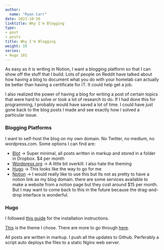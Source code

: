 ```yaml
---
author:
  name: "Ryan Carr"
date: 2023-10-26
linktitle: Why I'm Blogging
type:
- post
- posts
title: Why I'm Blogging
weight: 10
series:
- Hugo 101
---
```


As easy as it is writing in Notion, I want a blogging platform so that I can show off the stuff that I build. Lots of people on Reddit have talked about how having a blog to document what you do with your homelab can actually be better than having a certificate for IT. It could help get a job. 

I also realized the power of having a blog for writing a post of certain topics that were hard to solve or took a lot of research to do. If I had done this for programming, I probably would have saved a lot of time. I could have just gone back to the blog posts I made and see exactly how I solved a particular issue.

### Blogging Platforms

I want to self-host the blog on my own domain. No Twitter, no medium, no wordpress.com. Some options I can find are:

- [Blot](https://blot.im/) → Super minimal, all posts written in markup and stored in a folder in Dropbox. $4 per month
- [Wordpress.org](http://Wordpress.org) → A little bit overkill. I also hate the theming
- [Hugo](https://gohugo.io/) → This looks like the way to go for me
- [Notion](https://www.notion.so) → I would really like to use this but Its not as pretty to have a notion link as my blog domain. there are some services available to make a website from a notion page but they cost around $15 per month. But I may want to come back to this in the future because the drag-and-drop interface is wonderful.

### Hugo

I followed [this guide](https://www.freecodecamp.org/news/your-first-hugo-blog-a-practical-guide/) for the installation instructions.

[This](https://github.com/rhazdon/hugo-theme-hello-friend-ng) is the theme I chose. There are more to go through [here](https://themes.gohugo.io/).

All posts are written in markup. I push all the updates to Github. Perferably a script auto deploys the files to a static Nginx web server.

